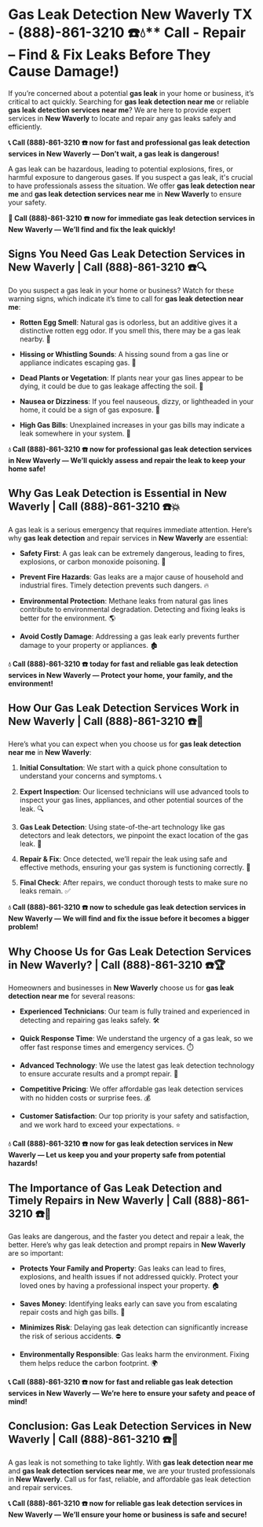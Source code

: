 # Gas Leak Detection New Waverly TX - (888)-861-3210 ☎️💧** Call - Repair – Find & Fix Leaks Before They Cause Damage!)

If you’re concerned about a potential **gas leak** in your home or business, it’s critical to act quickly. Searching for **gas leak detection near me** or reliable **gas leak detection services near me**? We are here to provide expert services in **New Waverly** to locate and repair any gas leaks safely and efficiently.

**📞 Call (888)-861-3210 ☎️ now for fast and professional gas leak detection services in New Waverly — Don’t wait, a gas leak is dangerous!**

A gas leak can be hazardous, leading to potential explosions, fires, or harmful exposure to dangerous gases. If you suspect a gas leak, it's crucial to have professionals assess the situation. We offer **gas leak detection near me** and **gas leak detection services near me** in **New Waverly** to ensure your safety.

**🚨 Call (888)-861-3210 ☎️ now for immediate gas leak detection services in New Waverly — We’ll find and fix the leak quickly!**

## **Signs You Need Gas Leak Detection Services in New Waverly | Call (888)-861-3210 ☎️🔍**

Do you suspect a gas leak in your home or business? Watch for these warning signs, which indicate it’s time to call for **gas leak detection near me**:

- **Rotten Egg Smell**: Natural gas is odorless, but an additive gives it a distinctive rotten egg odor. If you smell this, there may be a gas leak nearby. 💨
- **Hissing or Whistling Sounds**: A hissing sound from a gas line or appliance indicates escaping gas. 📣
- **Dead Plants or Vegetation**: If plants near your gas lines appear to be dying, it could be due to gas leakage affecting the soil. 🌱
- **Nausea or Dizziness**: If you feel nauseous, dizzy, or lightheaded in your home, it could be a sign of gas exposure. 🤢
- **High Gas Bills**: Unexplained increases in your gas bills may indicate a leak somewhere in your system. 💸

**💧 Call (888)-861-3210 ☎️ now for professional gas leak detection services in New Waverly — We’ll quickly assess and repair the leak to keep your home safe!**

## **Why Gas Leak Detection is Essential in New Waverly | Call (888)-861-3210 ☎️💥**

A gas leak is a serious emergency that requires immediate attention. Here’s why **gas leak detection** and repair services in **New Waverly** are essential:

- **Safety First**: A gas leak can be extremely dangerous, leading to fires, explosions, or carbon monoxide poisoning. 🛑
- **Prevent Fire Hazards**: Gas leaks are a major cause of household and industrial fires. Timely detection prevents such dangers. 🔥
- **Environmental Protection**: Methane leaks from natural gas lines contribute to environmental degradation. Detecting and fixing leaks is better for the environment. 🌎
- **Avoid Costly Damage**: Addressing a gas leak early prevents further damage to your property or appliances. 🏚️

**💧 Call (888)-861-3210 ☎️ today for fast and reliable gas leak detection services in New Waverly — Protect your home, your family, and the environment!**

## **How Our Gas Leak Detection Services Work in New Waverly | Call (888)-861-3210 ☎️🔧**

Here’s what you can expect when you choose us for **gas leak detection near me** in **New Waverly**:

1. **Initial Consultation**: We start with a quick phone consultation to understand your concerns and symptoms. 📞
2. **Expert Inspection**: Our licensed technicians will use advanced tools to inspect your gas lines, appliances, and other potential sources of the leak. 🔍
3. **Gas Leak Detection**: Using state-of-the-art technology like gas detectors and leak detectors, we pinpoint the exact location of the gas leak. 🔬
4. **Repair & Fix**: Once detected, we’ll repair the leak using safe and effective methods, ensuring your gas system is functioning correctly. 🔧
5. **Final Check**: After repairs, we conduct thorough tests to make sure no leaks remain. ✅

**💧 Call (888)-861-3210 ☎️ now to schedule gas leak detection services in New Waverly — We will find and fix the issue before it becomes a bigger problem!**

## **Why Choose Us for Gas Leak Detection Services in New Waverly? | Call (888)-861-3210 ☎️🏆**

Homeowners and businesses in **New Waverly** choose us for **gas leak detection near me** for several reasons:

- **Experienced Technicians**: Our team is fully trained and experienced in detecting and repairing gas leaks safely. 🛠️
- **Quick Response Time**: We understand the urgency of a gas leak, so we offer fast response times and emergency services. ⏱️
- **Advanced Technology**: We use the latest gas leak detection technology to ensure accurate results and a prompt repair. 🧪
- **Competitive Pricing**: We offer affordable gas leak detection services with no hidden costs or surprise fees. 💰
- **Customer Satisfaction**: Our top priority is your safety and satisfaction, and we work hard to exceed your expectations. ⭐

**💧 Call (888)-861-3210 ☎️ now for gas leak detection services in New Waverly — Let us keep you and your property safe from potential hazards!**

## **The Importance of Gas Leak Detection and Timely Repairs in New Waverly | Call (888)-861-3210 ☎️🚨**

Gas leaks are dangerous, and the faster you detect and repair a leak, the better. Here’s why gas leak detection and prompt repairs in **New Waverly** are so important:

- **Protects Your Family and Property**: Gas leaks can lead to fires, explosions, and health issues if not addressed quickly. Protect your loved ones by having a professional inspect your property. 🏠
- **Saves Money**: Identifying leaks early can save you from escalating repair costs and high gas bills. 💸
- **Minimizes Risk**: Delaying gas leak detection can significantly increase the risk of serious accidents. ⛔
- **Environmentally Responsible**: Gas leaks harm the environment. Fixing them helps reduce the carbon footprint. 🌍

**📞 Call (888)-861-3210 ☎️ now for fast and reliable gas leak detection services in New Waverly — We’re here to ensure your safety and peace of mind!**

## **Conclusion: Gas Leak Detection Services in New Waverly | Call (888)-861-3210 ☎️💨**

A gas leak is not something to take lightly. With **gas leak detection near me** and **gas leak detection services near me**, we are your trusted professionals in **New Waverly**. Call us for fast, reliable, and affordable gas leak detection and repair services.

**📞 Call (888)-861-3210 ☎️ now for reliable gas leak detection services in New Waverly — We’ll ensure your home or business is safe and secure!**
